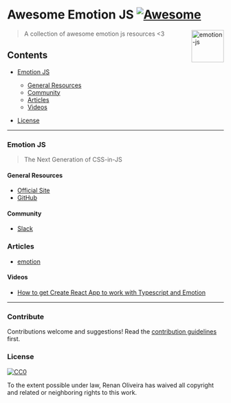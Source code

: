 # Awesome Emotion JS [![Awesome](https://cdn.rawgit.com/sindresorhus/awesome/d7305f38d29fed78fa85652e3a63e154dd8e8829/media/badge.svg)](https://github.com/sindresorhus/awesome)

[<img alt="emotion-js" src="https://cdn.rawgit.com/tkh44/emotion/master/emotion.png" height="75px" align="right"/>](https://styled-components.com)

> A collection of awesome emotion js resources  <3

## Contents
- [Emotion JS](#emotion-js)
  - [General Resources](#general-resources)
  - [Community](#community)
  - [Articles](#articles)
  - [Videos](#videos)

- [License](#license)


---
### Emotion JS
> The Next Generation of CSS-in-JS

#### General Resources
* [Official Site](https://emotion.sh/)
* [GitHub](https://github.com/emotion-js/emotion)

#### Community
* [Slack](https://emotion.now.sh/)

### Articles
* [emotion](https://medium.com/@tkh44/emotion-ad1c45c6d28b)

#### Videos

* [How to get Create React App to work with Typescript and Emotion
](https://youtu.be/gt8x6uODvEQ) 

---
### Contribute

Contributions welcome and suggestions! Read the [contribution guidelines](contributing.md) first.

### License

[![CC0](http://mirrors.creativecommons.org/presskit/buttons/88x31/svg/cc-zero.svg)](http://creativecommons.org/publicdomain/zero/1.0)

To the extent possible under law, Renan Oliveira has waived all copyright and
related or neighboring rights to this work.
